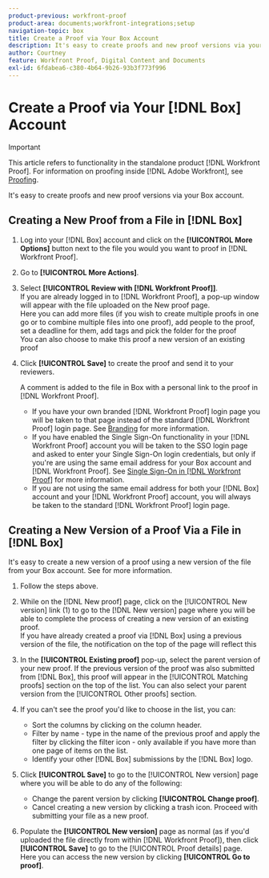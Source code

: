 ```yaml
---
product-previous: workfront-proof
product-area: documents;workfront-integrations;setup
navigation-topic: box
title: Create a Proof via Your Box Account
description: It's easy to create proofs and new proof versions via your Box account.
author: Courtney
feature: Workfront Proof, Digital Content and Documents
exl-id: 6fdabea6-c380-4b64-9b26-93b3f773f996
---
```

# Create a Proof via Your [!DNL Box] Account

>[!IMPORTANT]
>
>This article refers to functionality in the standalone product [!DNL Workfront Proof]. For information on proofing inside [!DNL Adobe Workfront], see [Proofing](../../../review-and-approve-work/proofing/proofing.md).

It's easy to create proofs and new proof versions via your Box account.

## Creating a New Proof from a File in [!DNL Box]

1. Log into your [!DNL Box] account and click on the **[!UICONTROL More Options]** button next to the file you would you want to proof in [!DNL Workfront Proof].
1. Go to **[!UICONTROL More Actions]**.
1. Select **[!UICONTROL Review with [!DNL Workfront Proof]]**.\
   If you are already logged in to [!DNL Workfront Proof], a pop-up window will appear with the file uploaded on the New proof page.\
   Here you can add more files (if you wish to create multiple proofs in one go or to combine multiple files into one proof), add people to the proof, set a deadline for them, add tags and pick the folder for the proof\
   You can also choose to make this proof a new version of an existing proof

1. Click **[!UICONTROL Save]** to create the proof and send it to your reviewers.

   A comment is added to the file in Box with a personal link to the proof in [!DNL Workfront Proof].

   * If you have your own branded [!DNL Workfront Proof] login page you will be taken to that page instead of the standard [!DNL Workfront Proof] login page. See [Branding](https://support.workfront.com/hc/en-us/sections/115000921208-Branding) for more information.
   * If you have enabled the Single Sign-On functionality in your [!DNL Workfront Proof] account you will be taken to the SSO login page and asked to enter your Single Sign-On login credentials, but only if you're are using the same email address for your Box account and [!DNL Workfront Proof]. See [Single Sign-On in [!DNL Workfront Proof]](../../../workfront-proof/wp-acct-admin/managing-security/single-sign-on-overview.md) for more information.
   * If you are not using the same email address for both your [!DNL Box] account and your [!DNL Workfront Proof] account, you will always be taken to the standard [!DNL Workfront Proof] login page.

## Creating a New Version of a Proof Via a File in [!DNL Box]

It's easy to create a new version of a proof using a new version of the file from your Box account. See for more information.

1. Follow the steps above.
1. While on the [!DNL New proof] page, click on the [!UICONTROL New version] link (1) to go to the [!DNL New version] page where you will be able to complete the process of creating a new version of an existing proof.\
   If you have already created a proof via [!DNL Box] using a previous version of the file, the notification on the top of the page will reflect this
1. In the **[!UICONTROL Existing proof]** pop-up, select the parent version of your new proof. If the previous version of the proof was also submitted from [!DNL Box], this proof will appear in the [!UICONTROL Matching proofs] section on the top of the list. You can also select your parent version from the [!UICONTROL Other proofs] section. 
1. If you can't see the proof you'd like to choose in the list, you can:

   * Sort the columns by clicking on the column header.
   * Filter by name - type in the name of the previous proof and apply the filter by clicking the filter icon - only available if you have more than one page of items on the list.
   * Identify your other [!DNL Box] submissions by the [!DNL Box] logo.

1. Click **[!UICONTROL Save]** to go to the [!UICONTROL New version] page where you will be able to do any of the following:

   * Change the parent version by clicking **[!UICONTROL Change proof]**.
   * Cancel creating a new version by clicking a trash icon. Proceed with submitting your file as a new proof.

1. Populate the **[!UICONTROL New version]** page as normal (as if you'd uploaded the file directly from within [!DNL Workfront Proof]), then click **[!UICONTROL Save]** to go to the [!UICONTROL Proof details] page.\
   Here you can access the new version by clicking **[!UICONTROL Go to proof]**.
